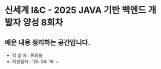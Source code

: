 # 신세계 I&C - 2025 JAVA 기반 백엔드 개발자 양성 8회차

## 배운 내용 정리하는 공간입니다.

- 작 성 자 : 류희용
- 작성일자 : '25. 04. 16. ~
